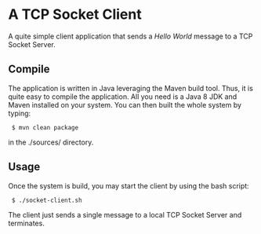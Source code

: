 # A TCP Socket Client 

A quite simple client application that sends a _Hello World_ message to a TCP Socket Server.

## Compile

The application is written in Java leveraging the Maven build tool. Thus, it is quite easy to compile the application. All you need is a Java 8 JDK and Maven installed on your system. You can then built the whole system by typing:

```
 $ mvn clean package
```

in the ./sources/ directory.

## Usage

Once the system is build, you may start the client by using the bash script:

```
 $ ./socket-client.sh
```

The client just sends a single message to a local TCP Socket Server and terminates.
